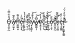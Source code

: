 Ỏ̵̡̧̼͕̪̂͋̿͗w̶̡̛̫̫̹̙͂̀̂̃n̵̛̫̫͚̤̝̎̎̍͌e̷̖͈͔͕͛̈̑͑̚͜r̵͔̞͇̗̰̐̇̒̾̀ ̴̠͕̖̦̠͐̋̎̽̕Ŗ̷̬̹̞̖͗͛̄͒̚ÿ̴̩̝͚̤̙́̊͊́͝w̵̱͇͚͔̹̅͆̔̕͝ȩ̴̛̼̖̙̘̈́̾̓͝c̴̭̯̤̹̑̑͌̏͑͜ ̴̰̮̳̙́́̚͜͝͠Ļ̴̲̦̟̣́͂͋̌͝ô̶̩̙̣̮̏̌͘̕ͅc̷̥̪̝̯̰̄͌̚͝͝k̶̙̠̘̠̳̑̃̈͂͌è̵͉͙̠̲̳̇̀̍̊r̶̴̛̠̫̝̟̱͚̞̱͚̫̂̎͑͂̀͐͑̈́̚